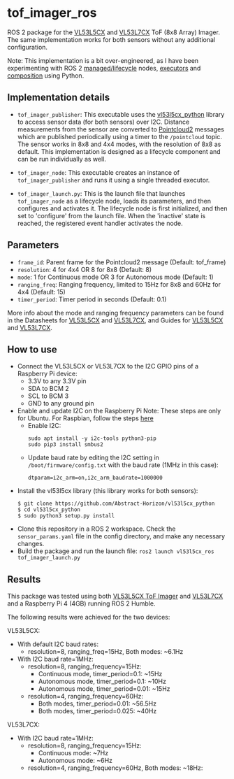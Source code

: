 # tof_imager_ros
ROS 2 package for the [VL53L5CX](https://www.sparkfun.com/products/18642) and [VL53L7CX](https://www.pololu.com/product/3418/resources) ToF (8x8 Array) Imager. The same implementation works for both sensors without any additional configuration.

Note: This implementation is a bit over-engineered, as I have been experimenting with ROS 2 [managed/lifecycle](https://design.ros2.org/articles/node_lifecycle.html) nodes, [executors](https://docs.ros.org/en/humble/Concepts/About-Executors.html#executors) and [composition](https://github.com/ros2/examples/blob/rolling/rclpy/executors/examples_rclpy_executors/composed.py) using Python.

## Implementation details

* ```tof_imager_publisher```: This executable uses the [vl53l5cx_python](https://github.com/Abstract-Horizon/vl53l5cx_python/tree/main) library to access sensor data (for both sensors) over I2C. Distance measurements from the sensor are converted to [Pointcloud2](https://docs.ros2.org/foxy/api/sensor_msgs/msg/PointCloud.html) messages which are published periodically using a timer to the ```/pointcloud``` topic. The sensor works in 8x8 and 4x4 modes, with the resolution of 8x8 as default. This implementation is designed as a lifecycle component and can be run individually as well.
* ```tof_imager_node```: This executable creates an instance of ```tof_imager_publisher``` and runs it using a single threaded executor. 

* ```tof_imager_launch.py```: This is the launch file that launches ```tof_imager_node``` as a  lifecycle node, loads its parameters, and then configures and activates it. The lifecycle node is first initialized, and then set to 'configure' from the launch file. When the 'inactive' state is reached, the registered event handler activates the node.

## Parameters

* ```frame_id```: Parent frame for the Pointcloud2 message (Default: tof_frame)
* ```resolution```: 4 for 4x4 OR 8 for 8x8 (Default: 8)
* ```mode```: 1 for Continuous mode OR 3 for Autonomous mode (Default: 1)
* ```ranging_freq```: Ranging frequency, limited to 15Hz for 8x8 and 60Hz for 4x4 (Default: 15)
* ```timer_period```: Timer period in seconds (Default: 0.1)

More info about the mode and ranging frequency parameters can be found in the Datasheets for [VL53L5CX](https://www.st.com/resource/en/datasheet/vl53l5cx.pdf) and [VL53L7CX](https://www.pololu.com/file/0J1992/vl53l7cx.pdf), and Guides for [VL53L5CX](https://www.st.com/resource/en/user_manual/um2884-a-guide-to-using-the-vl53l5cx-multizone-timeofflight-ranging-sensor-with-wide-field-of-view-ultra-lite-driver-uld-stmicroelectronics.pdf) and [VL53L7CX](https://www.pololu.com/file/0J1993/um3038-a-guide-to-using-the-vl53l7cx-timeofflight-multizone-ranging-sensor-with-90-fov-stmicroelectronics.pdf).

## How to use

* Connect the VL53L5CX or VL53L7CX to the I2C GPIO pins of a Raspberry Pi device:
  * 3.3V to any 3.3V pin
  * SDA to BCM 2
  * SCL to BCM 3
  * GND to any ground pin
* Enable and update I2C on the Raspberry Pi
  Note: These steps are only for Ubuntu. For Raspbian, follow the steps [here](https://github.com/pimoroni/vl53l5cx-python)
  * Enable I2C:
    ```
    sudo apt install -y i2c-tools python3-pip
    sudo pip3 install smbus2
    ```
  * Update baud rate by editing the I2C setting in ```/boot/firmware/config.txt``` with the baud rate (1MHz in this case):
    ```
    dtparam=i2c_arm=on,i2c_arm_baudrate=1000000
* Install the vl53l5cx library (this library works for both sensors):
  ```
  $ git clone https://github.com/Abstract-Horizon/vl53l5cx_python
  $ cd vl53l5cx_python
  $ sudo python3 setup.py install
  ```
* Clone this repository in a ROS 2 workspace. Check the ```sensor_params.yaml``` file in the config directory, and make any necessary changes.
* Build the package and run the launch file: ```ros2 launch vl53l5cx_ros tof_imager_launch.py```

## Results

This package was tested using both [VL53L5CX ToF Imager](https://www.sparkfun.com/products/18642) and [VL53L7CX](https://www.pololu.com/product/3418/resources) and a Raspberry Pi 4 (4GB) running ROS 2 Humble.

The following results were achieved for the two devices:

VL53L5CX:
* With default I2C baud rates:
  * resolution=8, ranging_freq=15Hz, Both modes: ~6.1Hz
* With I2C baud rate=1MHz:
  * resolution=8, ranging_frequency=15Hz:
    * Continuous mode, timer_period=0.1: ~15Hz
    * Autonomous mode, timer_period=0.1: ~10Hz
    * Autonomous mode, timer_period=0.01: ~15Hz
  * resolution=4, ranging_frequency=60Hz:
    * Both modes, timer_period=0.01: ~56.5Hz
    * Both modes, timer_period=0.025: ~40Hz
   
VL53L7CX:
* With I2C baud rate=1MHz:
  * resolution=8, ranging_frequency=15Hz:
    * Continuous mode: ~7Hz
    * Autonomous mode: ~6Hz
  * resolution=4, ranging_frequency=60Hz, Both modes: ~18Hz:
